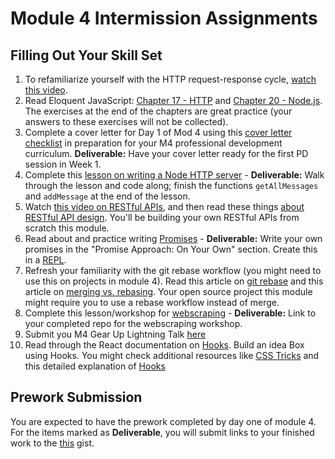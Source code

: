 # Module 4 Intermission Assignments

## Filling Out Your Skill Set

1. To refamiliarize yourself with the HTTP request-response cycle, [watch this video](https://www.youtube.com/watch?v=eesqK59rhGA).
2. Read Eloquent JavaScript: [Chapter 17 - HTTP](http://eloquentjavascript.net/17_http.html) and [Chapter 20 - Node.js](http://eloquentjavascript.net/20_node.html). The exercises at the end of the chapters are great practice (your answers to these exercises will not be collected).
3. Complete a cover letter for Day 1 of Mod 4 using this [cover letter checklist](https://github.com/turingschool/career-development-curriculum/blob/master/module_four/cover_letter_checklist.md) in preparation for your M4 professional development curriculum.
**Deliverable:** Have your cover letter ready for the first PD session in Week 1.
4. Complete this [lesson on writing a Node HTTP server](http://frontend.turing.io/lessons/module-4/node-prework.html) - **Deliverable:** Walk through the lesson and code along; finish the functions `getAllMessages` and `addMessage` at the end of the lesson.
5. Watch [this video on RESTful APIs](https://www.youtube.com/watch?v=SLwpqD8n3d0), and then read these things [about RESTful API design](https://hackernoon.com/restful-api-designing-guidelines-the-best-practices-60e1d954e7c9). You'll be building your own RESTful APIs from scratch this module.
6. Read about and practice writing [Promises](https://gist.github.com/robbiejaeger/dc8f55c1f9462741090862f736b82cab) - **Deliverable:** Write your own promises in the "Promise Approach: On Your Own" section. Create this in a [REPL](https://repl.it/).
7. Refresh your familiarity with the git rebase workflow (you might need to use this on projects in module 4). Read this article on [git rebase](https://www.atlassian.com/git/tutorials/rewriting-history/git-rebase) and this article on [merging vs. rebasing](https://www.atlassian.com/git/tutorials/merging-vs-rebasing). Your open source project this module might require you to use a rebase workflow instead of merge.
8. Complete this lesson/workshop for [webscraping](https://frontend.turing.io/lessons/module-4/web-scraping-workshop.html) - **Deliverable:** Link to your completed repo for the webscraping workshop.
9. Submit you M4 Gear Up Lightning Talk [here](https://forms.gle/35dWc1qJyGD4gcVU7)
10. Read through the React documentation on [Hooks](https://reactjs.org/docs/hooks-intro.html). Build an idea Box using Hooks. You might check additional resources like [CSS Tricks](https://css-tricks.com/intro-to-react-hooks/) and this detailed explanation of [Hooks](https://www.valentinog.com/blog/hooks/) 


## Prework Submission

You are expected to have the prework completed by day one of module 4. For the items marked as **Deliverable**, you will submit links to your finished work to the [this](https://gist.github.com/thatPamIAm/8e8876cc3634353e583aca29fdeeadd2) gist.